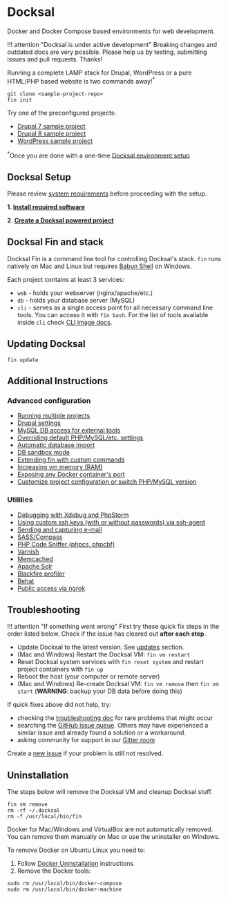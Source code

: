 # Docksal

Docker and Docker Compose based environments for web development.

!!! attention "Docksal is under active development" 
    Breaking changes and outdated docs are very possible. Please help us by testing, submitting issues and pull requests. Thanks!

Running a complete LAMP stack for Drupal, WordPress or a pure HTML/PHP based website is two commands away!<sup>*</sup>

```
git clone <sample-project-repo>
fin init
```

Try one of the preconfigured projects:

- [Drupal 7 sample project](https://github.com/docksal/drupal7)  
- [Drupal 8 sample project](https://github.com/docksal/drupal8)  
- [WordPress sample project](https://github.com/docksal/wordpress)

<sup>*</sup>Once you are done with a one-time [Docksal environment setup](env-setup.md)

<a name="setup"></a>
## Docksal Setup

Please review [system requirements](system-requirements.md) before proceeding with the setup.

**1. [Install required software](env-setup.md)**

**2. [Create a Docksal powered project](project-setup.md)**

<a name="fin"></a>
## Docksal Fin and stack

Docksal Fin is a command line tool for controlling Docksal's stack. `fin` runs natively on Mac and Linux but requires [Babun Shell](http://babun.github.io) on Windows.

Each project contains at least 3 services:

- `web` - holds your webserver (nginx/apache/etc.)
- `db` - holds your database server (MySQL)
- `cli` - serves as a single access point for all necessary command line tools. You can access it with `fin bash`. For the list of tools available inside `cli` check [CLI image docs](https://github.com/docksal/service-cli).

<a name="updates"></a>
## Updating Docksal

```
fin update
```

<a name="instructions"></a>
## Additional Instructions

### Advanced configuration
- [Running multiple projects](multiple-projects.md)
- [Drupal settings](drupal-settings.md)
- [MySQL DB access for external tools](db-access.md)
- [Overriding default PHP/MySQL/etc. settings](settings.md)
- [Automatic database import](db-import.md)
- [DB sandbox mode](db-sandbox.md)
- [Extending fin with custom commands](custom-commands.md)
- [Increasing vm memory (RAM)](vm.md)
- [Exposing any Docker container's port](expose-port.md)
- [Customize project configuration or switch PHP/MySQL version](project-customize.md)

### Utililies
- [Debugging with Xdebug and PhpStorm](xdebug.md)
- [Using custom ssh keys (with or without passwords) via ssh-agent](ssh-agent.md)
- [Sending and capturing e-mail](mail.md)
- [SASS/Compass](sass.md)
- [PHP Code Sniffer (phpcs, phpcbf)](phpcs.md)
- [Varnish](varnish.md)
- [Memcached](memcached.md)
- [Apache Solr](apache-solr.md)
- [Blackfire profiler](blackfire.md)
- [Behat](behat.md)
- [Public access via ngrok](public-access.md)

<a name="troubleshooting"></a>
## Troubleshooting

!!! attention "If something went wrong" 
    First try these quick fix steps in the order listed below. Check if the issue has cleared out **after each step**.

- Update Docksal to the latest version. See [updates](#updates) section.
- (Mac and Windows) Restart the Docksal VM: `fin vm restart`
- Reset Docksal system services with `fin reset system` and restart project containers with `fin up`
- Reboot the host (your computer or remote server)
- (Mac and Windows) Re-create Docksal VM: `fin vm remove` then `fin vm start` (**WARNING**: backup your DB data before doing this)

If quick fixes above did not help, try:

- checking the [troubleshooting doc](troubleshooting.md) for rare problems that might occur
- searching the [GitHub issue queue](https://github.com/docksal/docksal/issues). Others may have experienced a similar issue and already found a solution or a workaround.
- asking community for support in our [Gitter room](https://gitter.im/docksal/community-support)

Create a [new issue](https://github.com/docksal/docksal/issues/new) if your problem is still not resolved.

## Uninstallation

The steps below will remove the Docksal VM and cleanup Docksal stuff.

```
fin vm remove
rm -rf ~/.docksal
rm -f /usr/local/bin/fin
```

Docker for Mac/Windows and VirtualBox are not automatically removed. You can remove them manually on Mac or use the uninstaller on Windows.

To remove Docker on Ubuntu Linux you need to:

1. Follow [Docker Uninstallation](https://docs.docker.com/engine/installation/linux/ubuntulinux/#/uninstallation) instructions
2. Remove the Docker tools:
```
sudo rm /usr/local/bin/docker-compose
sudo rm /usr/local/bin/docker-machine
```
